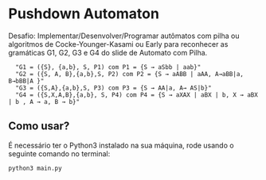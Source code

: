 # Pushdown Automaton  
Desafio: Implementar/Desenvolver/Programar autômatos com pilha ou algoritmos de Cocke-Younger-Kasami ou Early para reconhecer as gramáticas G1, G2, G3 e G4 do slide de Automato com Pilha.  
```
  "G1 = ({S}, {a,b}, S, P1) com P1 = {S → aSbb | aab}"  
  "G2 = ({S, A, B},{a,b},S, P2) com P2 = {S → aABB | aAA, A→aBB|a, B→bBB|A }"  
  "G3 = ({S,A},{a,b},S, P3) com P3 = {S → AA|a, A→ AS|b}"  
  "G4 = ({S,X,A,B},{a,b}, S, P4) com P4 = {S → aXAX | aBX | b, X → aBX | b , A → a, B → b}"  
```
## Como usar?  
É necessário ter o Python3 instalado na sua máquina, rode usando o seguinte comando no terminal:  
```
python3 main.py
```
